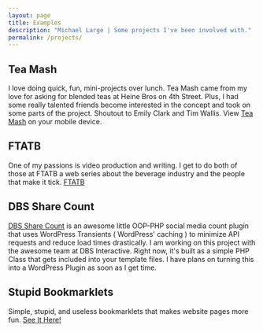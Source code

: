 ```yaml
---
layout: page
title: Examples
description: "Michael Large | Some projects I've been involved with."
permalink: /projects/
---
```


## Tea Mash

I love doing quick, fun, mini-projects over lunch. Tea Mash came from my love for asking for blended teas at Heine Bros on 4th Street. Plus, I had some really talented friends become interested in the concept and took on some parts of the project. Shoutout to Emily Clark and Tim Wallis. View [Tea Mash]('/teatime') on your mobile device.

## FTATB

One of my passions is video production and writing. I get to do both of those at FTATB a web series about the beverage industry and the people that make it tick. [FTATB](http://fuckthatsatastybeverage.com/)

## DBS Share Count

[DBS Share Count](https://github.com/DBSInteractive/DBS-Share-Count) is an awesome little OOP-PHP social media count plugin that uses WordPress Transients ( WordPress' caching ) to minimize API requests and reduce load times drastically. I am working on this project with the awesome team at DBS Interactive. Right now, it's built as a simple PHP Class that gets included into your template files. I have plans on turning this into a WordPress Plugin as soon as I get time.

## Stupid Bookmarklets

Simple, stupid, and useless bookmarklets that makes website pages more fun. [See It Here!](http://codethebeard.com/bookmarklets/)
<br><br>
